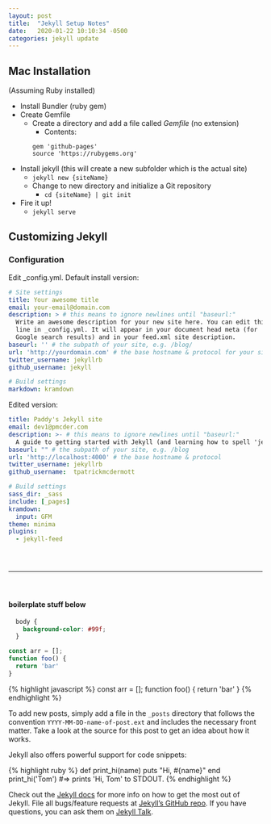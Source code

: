 ```yaml
---
layout: post
title:  "Jekyll Setup Notes"
date:   2020-01-22 10:10:34 -0500
categories: jekyll update
---
```


## Mac Installation

(Assuming Ruby installed)
* Install Bundler (ruby gem)
* Create Gemfile
  * Create a directory and add a file called *Gemfile* (no extension)
    * Contents:
    ```
    gem 'github-pages'
    source 'https://rubygems.org'
    ```
* Install jekyll (this will create a new subfolder which is the actual site)
  * `jekyll new {siteName}`
  * Change to new directory and initialize a Git repository
    * `cd {siteName} | git init`
* Fire it up!
  * `jekyll serve`


## Customizing Jekyll
### Configuration

Edit \_config.yml. Default install version:
```yaml
# Site settings
title: Your awesome title
email: your-email@domain.com
description: > # this means to ignore newlines until "baseurl:"
  Write an awesome description for your new site here. You can edit this
  line in _config.yml. It will appear in your document head meta (for
  Google search results) and in your feed.xml site description.
baseurl: '' # the subpath of your site, e.g. /blog/
url: 'http://yourdomain.com' # the base hostname & protocol for your site
twitter_username: jekyllrb
github_username: jekyll

# Build settings
markdown: kramdown
```

Edited version:
```yaml
title: Paddy's Jekyll site
email: dev1@pmcder.com
description: >- # this means to ignore newlines until "baseurl:"
  A guide to getting started with Jekyll (and learning how to spell 'jeckal')
baseurl: "" # the subpath of your site, e.g. /blog
url: 'http://localhost:4000' # the base hostname & protocol
twitter_username: jekyllrb
github_username:  tpatrickmcdermott

# Build settings
sass_dir: _sass
include: [_pages]
kramdown:
  input: GFM
theme: minima
plugins:
  - jekyll-feed
```









<hr style="margin-top: 4em; margin-bottom: 4em">

#### boilerplate stuff below

```css
  body {
    background-color: #99f;
  }
```

```javascript
const arr = [];
function foo() {
  return 'bar'
}
```

{% highlight javascript %}
const arr = [];
function foo() {
  return 'bar'
}
{% endhighlight %}

To add new posts, simply add a file in the `_posts` directory that follows the convention `YYYY-MM-DD-name-of-post.ext` and includes the necessary front matter. Take a look at the source for this post to get an idea about how it works.

Jekyll also offers powerful support for code snippets:

{% highlight ruby %}
def print_hi(name)
  puts "Hi, #{name}"
end
print_hi('Tom')
#=> prints 'Hi, Tom' to STDOUT.
{% endhighlight %}

Check out the [Jekyll docs][jekyll-docs] for more info on how to get the most out of Jekyll. File all bugs/feature requests at [Jekyll’s GitHub repo][jekyll-gh]. If you have questions, you can ask them on [Jekyll Talk][jekyll-talk].

[jekyll-docs]: https://jekyllrb.com/docs/home
[jekyll-gh]:   https://github.com/jekyll/jekyll
[jekyll-talk]: https://talk.jekyllrb.com/
